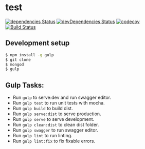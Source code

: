 # test
[![dependencies Status][daviddm-image]][daviddm-url] [![devDependencies Status][daviddm-dev-image]][daviddm-dev-url] [![codecov][codecov-image]][codecov-url] [![Build Status][travis-image]][travis-url] 


## Development setup
```bash
$ npm install -g gulp
$ git clone 
$ mongod
$ gulp
```

## Gulp Tasks:
- Run `gulp` to serve:dev and run swagger editor.
- Run `gulp test` to run unit tests with mocha.
- Run `gulp build` to build dist.
- Run `gulp serve:dist` to serve production.
- Run `gulp serve` to serve development.
- Run `gulp clean:dist` to clean dist folder.
- Run `gulp swagger` to run swagger editor.
- Run `gulp lint` to run linting.
- Run `gulp lint:fix` to fix fixable errors.



[daviddm-image]: http://img.shields.io/david/.svg?style=flat-square
[daviddm-url]: https://david-dm.org/
[daviddm-dev-url]: https://david-dm.org/?type=dev
[daviddm-dev-image]: https://img.shields.io/david/dev/.svg?style=flat-square


[travis-image]: https://img.shields.io/travis/.svg?style=flat-square
[travis-url]: https://travis-ci.org/
[codecov-url]: https://codecov.io/gh/
[codecov-image]: https://img.shields.io/codecov/c/github/.svg?style=flat-square

